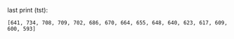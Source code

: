 last print (tst):

	[641, 734, 708, 709, 702, 686, 670, 664, 655, 648, 640, 623, 617, 609, 600, 593]
